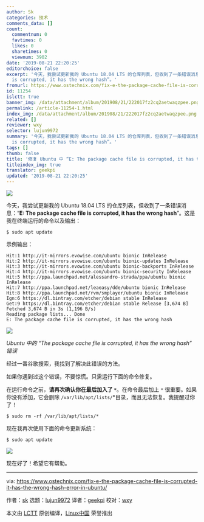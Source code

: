 ```yaml
---
author: Sk
categories: 技术
comments_data: []
count:
  commentnum: 0
  favtimes: 0
  likes: 0
  sharetimes: 0
  viewnum: 3902
date: '2019-08-21 22:20:25'
editorchoice: false
excerpt: '今天，我尝试更新我的 Ubuntu 18.04 LTS 的仓库列表，但收到了一条错误消息：“E: The package cache file
  is corrupted, it has the wrong hash”。'
fromurl: https://www.ostechnix.com/fix-e-the-package-cache-file-is-corrupted-it-has-the-wrong-hash-error-in-ubuntu/
id: 11254
islctt: true
banner_img: /data/attachment/album/201908/21/222017fz2cq2aetwaqzpee.png
permalink: /article-11254-1.html
index_img: /data/attachment/album/201908/21/222017fz2cq2aetwaqzpee.png.thumb.jpg
related: []
reviewer: wxy
selector: lujun9972
summary: '今天，我尝试更新我的 Ubuntu 18.04 LTS 的仓库列表，但收到了一条错误消息：“E: The package cache file
  is corrupted, it has the wrong hash”。'
tags: []
thumb: false
title: '修复 Ubuntu 中 “E: The package cache file is corrupted, it has the wrong hash”'
titleindex_img: true
translator: geekpi
updated: '2019-08-21 22:20:25'
---
```


![](/data/attachment/album/201908/21/222017fz2cq2aetwaqzpee.png)


今天，我尝试更新我的 Ubuntu 18.04 LTS 的仓库列表，但收到了一条错误消息：“**E: The package cache file is corrupted, it has the wrong hash**”。这是我在终端运行的命令以及输出：



```
$ sudo apt update
```

示例输出：



```
Hit:1 http://it-mirrors.evowise.com/ubuntu bionic InRelease
Hit:2 http://it-mirrors.evowise.com/ubuntu bionic-updates InRelease
Hit:3 http://it-mirrors.evowise.com/ubuntu bionic-backports InRelease
Hit:4 http://it-mirrors.evowise.com/ubuntu bionic-security InRelease
Hit:5 http://ppa.launchpad.net/alessandro-strada/ppa/ubuntu bionic InRelease
Hit:7 http://ppa.launchpad.net/leaeasy/dde/ubuntu bionic InRelease
Hit:8 http://ppa.launchpad.net/rvm/smplayer/ubuntu bionic InRelease
Ign:6 https://dl.bintray.com/etcher/debian stable InRelease
Get:9 https://dl.bintray.com/etcher/debian stable Release [3,674 B]
Fetched 3,674 B in 3s (1,196 B/s)
Reading package lists... Done
E: The package cache file is corrupted, it has the wrong hash
```

![](/data/attachment/album/201908/21/222030u901ut3txl36xva0.png)


*Ubuntu 中的 “The package cache file is corrupted, it has the wrong hash” 错误*


经过一番谷歌搜索，我找到了解决此错误的方法。


如果你遇到过这个错误，不要惊慌。只需运行下面的命令修复。


在运行命令之前，**请再次确认你在最后加入了 `*`**。在命令最后加上 `*` 很重要。如果你没有添加，它会删除 `/var/lib/apt/lists/`\*目录，而且无法恢复。我提醒过你了！



```
$ sudo rm -rf /var/lib/apt/lists/*
```

现在我再次使用下面的命令更新系统：



```
$ sudo apt update
```

![](/data/attachment/album/201908/21/222031ku0wu9b3qa90rwuf.png)


现在好了！希望它有帮助。




---


via: <https://www.ostechnix.com/fix-e-the-package-cache-file-is-corrupted-it-has-the-wrong-hash-error-in-ubuntu/>


作者：[sk](https://www.ostechnix.com/author/sk/) 选题：[lujun9972](https://github.com/lujun9972) 译者：[geekpi](https://github.com/geekpi) 校对：[wxy](https://github.com/wxy)


本文由 [LCTT](https://github.com/LCTT/TranslateProject) 原创编译，[Linux中国](https://linux.cn/) 荣誉推出